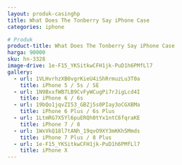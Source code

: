 ```yaml
---
layout: produk-casinghp
title: What Does The Tonberry Say iPhone Case
categories: iphone

# Produk
product-title: What Does The Tonberry Say iPhone Case
harga: 90000
sku: hn-3328
image-drive: 1e-F15_YKSitkwCFH1jk-PuD1h6PMfLl7
gallery:
  - url: 1VLHvrhzXB0vgrKieU4iShRrmuzLu3T0a
    title: iPhone 5 / 5s / SE
  - url: 1N9BxxfWB7LB9CvFyWCugPi7rJigLcd4I
    title: iPhone 6 / 6s
  - url: 19bQo1jqvZI53_GBZj5s0PIay3oCGXBMa
    title: iPhone 6 Plus / 6s Plus
  - url: 1LtmRG7X5Yl6puERQh0tYx1ntC6fqraKE
    title: iPhone 7 / 8
  - url: 1WxVkQ18l7tANh_19qvO9XY3mKKh5Mmds
    title: iPhone 7 Plus / 8 Plus
  - url: 1e-F15_YKSitkwCFH1jk-PuD1h6PMfLl7
    title: iPhone X
---
```


